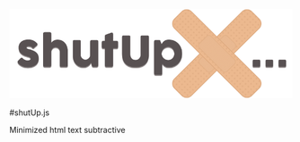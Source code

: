 ![enter image description here](https://github.com/sefatunckanat/shutUp.js/raw/master/demo/shutUp.png)

#shutUp.js

Minimized html text subtractive
